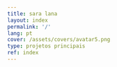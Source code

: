 ```yaml
---
title: sara lana 
layout: index
permalink: '/'
lang: pt
cover: /assets/covers/avatar5.png
type: projetos principais 
ref: index
---
```


